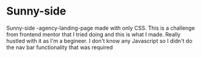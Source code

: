 # Sunny-side
Sunny-side -agency-landing-page made with only CSS. This is a challenge from frontend mentor that I tried doing and this is what I made. Really hustled with it as I'm a begineer.
I don't know any Javascript so I didn't do the nav bar functionality that was required
